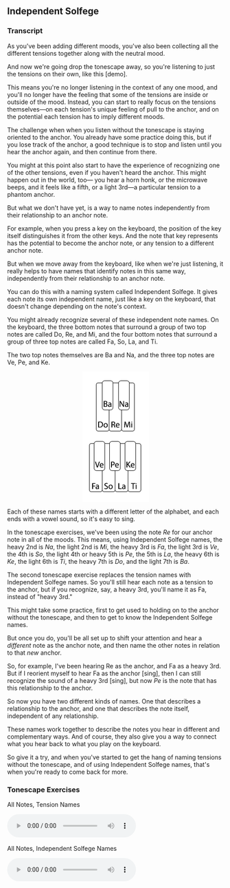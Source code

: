 ## Independent Solfege




### Transcript

As you've been adding different moods, you've also been collecting all the different tensions together along with the neutral mood.

And now we're going drop the tonescape away, so you're listening to just the tensions on their own, like this [demo].

This means you're no longer listening in the context of any one mood, and you'll no longer have the feeling that some of the tensions are inside or outside of the mood. Instead, you can start to really focus on the tensions themselves&mdash;on each tension's unique feeling of pull to the anchor, and on the potential each tension has to imply different moods.

The challenge when when you listen without the tonescape is staying oriented to the anchor. You already have some practice doing this, but if you lose track of the anchor, a good technique is to stop and listen until you hear the anchor again, and then continue from there.

You might at this point also start to have the experience of recognizing one of the other tensions, even if you haven't heard the anchor. This might happen out in the world, too&mdash; you hear a horn honk, or the microwave beeps, and it feels like a fifth, or a light 3rd&mdash;a particular tension to a phantom anchor.

But what we don't have yet, is a way to name notes independently from their relationship to an anchor note. 

For example, when you press a key on the keyboard, the position of the key itself distinguishes it from the other keys. And the note that key represents has the potential to become the anchor note, or any tension to a different anchor note.

But when we move away from the keyboard, like when we're just listening, it really helps to have names that identify notes in this same way, independently from their relationship to an anchor note.

You can do this with a naming system called Independent Solfege. It gives each note its own independent name, just like a key on the keyboard, that doesn't change depending on the note's context.

You might already recognize several of these independent note names. On the keyboard, the three bottom notes that surround a group of two top notes are called Do, Re, and Mi, and the four bottom notes that surround a group of three top notes are called Fa, So, La, and Ti.

The two top notes themselves are Ba and Na, and the three top notes are Ve, Pe, and Ke.

<img src="../media/indepsol.png" alt="Image" style="display: block; margin: 0 auto; max-width: 100%; height: auto;">

Each of these names starts with a different letter of the alphabet, and each ends with a vowel sound, so it's easy to sing.

In the tonescape exercises, we've been using the note *Re* for our anchor note in all of the moods. This means, using Independent Solfege names, the heavy 2nd is *Na*, the light 2nd is *Mi*, the heavy 3rd is *Fa*, the light 3rd is *Ve*, the 4th is *So*, the light 4th or heavy 5th is *Pe*, the 5th is *La*, the heavy 6th is *Ke*, the light 6th is *Ti*, the heavy 7th is *Do*, and the light 7th is *Ba*.

The second tonescape exercise replaces the tension names with Independent Solfege names. So you'll still hear each note as a tension to the anchor, but if you recognize, say, a heavy 3rd, you'll name it as Fa, instead of "heavy 3rd."

This might take some practice, first to get used to holding on to the anchor without the tonescape, and then to get to know the Independent Solfege names. 

But once you do, you'll be all set up to shift your attention and hear a *different* note as the anchor note, and then name the other notes in relation to that *new* anchor. 

So, for example, I've been hearing Re as the anchor, and Fa as a heavy 3rd. But if I reorient myself to hear Fa as the anchor [sing], then I can still recognize the sound of a heavy 3rd [sing], but now *Pe* is the note that has this relationship to the anchor.

So now you have two different kinds of names. One that describes a relationship to the anchor, and one that describes the note itself, independent of any relationship.

These names work together to describe the notes you hear in different and complementary ways. And of course, they also give you a way to connect what you hear back to what you play on the keyboard.

So give it a try, and when you've started to get the hang of naming tensions without the tonescape, and of using Independent Solfege names, that's when you're ready to come back for more.



### Tonescape Exercises

All Notes, Tension Names

<audio controls src="../media/tonescapes_23.mp3"></audio>



All Notes, Independent Solfege Names

<audio controls src="../media/tonescapes_24.mp3"></audio>

